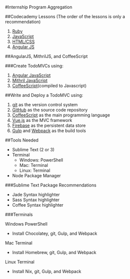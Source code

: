 #Internship Program Aggregation

##Codecademy Lessons
(The order of the lessons is only a recommendation)

1. [Ruby](http://www.codecademy.com/tracks/ruby)
2. [JavaScript](http://www.codecademy.com/tracks/javascript)
3. [HTML/CSS](http://www.codecademy.com/tracks/web)
4. [Angular JS](http://www.codecademy.com/learn/learn-angularjs)

##AngularJS, MithrilJS, and CoffeeScript

###Create TodoMVCs using:

1. [Angular JavaScript](https://angularjs.org/)
2. [Mithril JavaScript](https://lhorie.github.io/mithril/)
3. [CoffeeScript](http://coffeescript.org/)(compiled to Javascript)

##Write and Deploy a TodoMVC using:

1. [git](http://www.git-scm.com) as the version control system
2. [GitHub](http://www.github.com) as the source code repository
3. [CoffeeScript](http://coffeescript.org) as the main programming language
4. [Vue.js](http://www.vuejs.org) as the MVC framework
5. [Firebase](http://www.firebase.com) as the persistent data store
6. [Gulp](http://gulpjs.com) and [Webpack](http://www.webpack.github.io) as the build tools

##Tools Needed

- Sublime Text (2 or 3)
- Terminal
	- Windows: PowerShell
	- Mac: Terminal
	- Linux: Terminal
- Node Package Manager

###Sublime Text Package Recommendations

- Jade Syntax highlighter
- Sass Syntax highlighter
- Coffee Syntax highlighter

###Terminals

Windows PowerShell

- Install Chocolatey, git, Gulp, and Webpack

Mac Terminal

- Install Homebrew, git, Gulp, and Webpack

Linux Terminal

- Install Nix, git, Gulp, and Webpack

